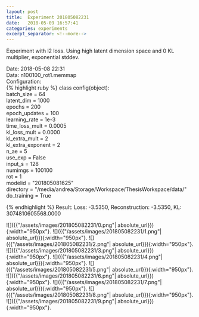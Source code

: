 ```yaml
---
layout: post
title:  Experiment 201805082231
date:   2018-05-09 16:57:41
categories: experiments
excerpt_separator: <!--more-->
---
```

Experiment with l2 loss. Using high latent dimension space and 0 KL multiplier, exponential stddev.

 <!--more-->
Date: 2018-05-08 22:31  
Data: n100100_rot1.memmap  
Configuration:   
{% highlight ruby %}
class config(object):  
    batch_size = 64  
    latent_dim = 1000  
    epochs = 200  
    epoch_updates = 100  
    learning_rate = 1e-3   
    time_loss_mult = 0.0005   
    kl_loss_mult = 0.0000  
    kl_extra_mult = 2   
    kl_extra_exponent = 2  
    n_ae = 5  
    use_exp = False  
    input_s = 128  
    numimgs = 100100  
    rot = 1  
    modelid = "201805081625"  
    directory = "/media/andrea/Storage/Workspace/ThesisWorkspace/data/"  
    do_training = True  
  
{% endhighlight %}
Result: Loss: -3.5350, Reconstruction: -3.5350, KL: 3074810605568.0000  

![]({{"/assets/images/201805082231/0.png"| absolute_url}}){:width="950px"}.
![]({{"/assets/images/201805082231/1.png"| absolute_url}}){:width="950px"}.
![]({{"/assets/images/201805082231/2.png"| absolute_url}}){:width="950px"}.
![]({{"/assets/images/201805082231/3.png"| absolute_url}}){:width="950px"}.
![]({{"/assets/images/201805082231/4.png"| absolute_url}}){:width="950px"}.
![]({{"/assets/images/201805082231/5.png"| absolute_url}}){:width="950px"}.
![]({{"/assets/images/201805082231/6.png"| absolute_url}}){:width="950px"}.
![]({{"/assets/images/201805082231/7.png"| absolute_url}}){:width="950px"}.
![]({{"/assets/images/201805082231/8.png"| absolute_url}}){:width="950px"}.
![]({{"/assets/images/201805082231/9.png"| absolute_url}}){:width="950px"}.
